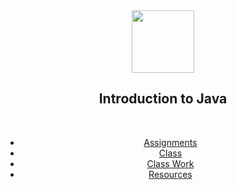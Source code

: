 <div align="center">
	<img src="http://konpa.github.io/devicon/devicon.git/icons/java/java-original.svg" width="100">
	<h2>Introduction to Java</h2><br>
<div>

* [Assignments](assignments)
* [Class](class)
* [Class Work](class-work)
* [Resources](resources)

